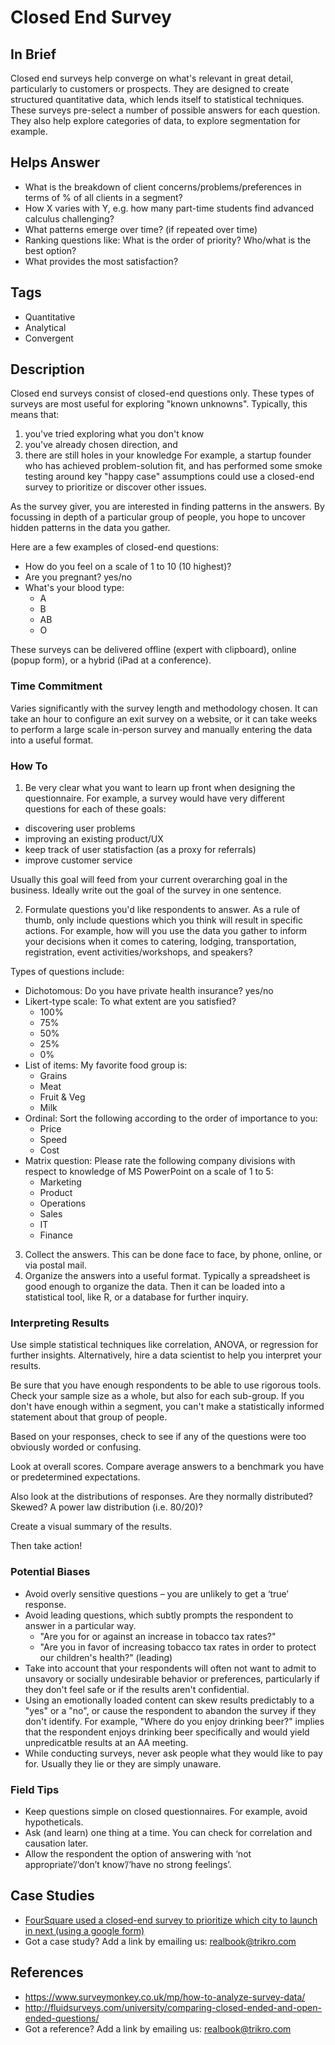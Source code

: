 # Closed End Survey

## In Brief

Closed end surveys help converge on what's relevant in great detail, particularly to customers or prospects. They are designed to create structured quantitative data, which lends itself to statistical techniques. These surveys pre-select a number of possible answers for each question. They also help explore categories of data, to explore segmentation for example. 

## Helps Answer
 * What is the breakdown of client concerns/problems/preferences in terms of % of all clients in a segment?
 * How X varies with Y, e.g. how many part-time students find advanced calculus challenging?
 * What patterns emerge over time? (if repeated over time)
 * Ranking questions like: What is the order of priority? Who/what is the best option?
 * What provides the most satisfaction?

## Tags
 * Quantitative
 * Analytical
 * Convergent

## Description

Closed end surveys consist of closed-end questions only. These types of surveys are most useful for exploring "known unknowns". Typically, this means that:
 1. you've tried exploring what you don't know
 2. you've already chosen direction, and
 3. there are still holes in your knowledge
For example, a startup founder who has achieved problem-solution fit, and has performed some smoke testing around key "happy case" assumptions could use a closed-end survey to prioritize or discover other issues. 

As the survey giver, you are interested in finding patterns in the answers. By focussing in depth of a particular group of people, you hope to uncover hidden patterns in the data you gather.

Here are a few examples of closed-end questions:

 * How do you feel on a scale of 1 to 10 (10 highest)?
 * Are you pregnant? yes/no
 * What's your blood type: 
 	 * A
 	 * B
 	 * AB
 	 * O

These surveys can be delivered offline (expert with clipboard), online (popup form), or a hybrid (iPad at a conference).

### Time Commitment

Varies significantly with the survey length and methodology chosen. It can take an hour to configure an exit survey on a website, or it can take weeks to perform a large scale in-person survey and manually entering the data into a useful format.

### How To

1. Be very clear what you want to learn up front when designing the questionnaire. For example, a survey would have very different questions for each of these goals:
 * discovering user problems 
 * improving an existing product/UX
 * keep track of user statisfaction (as a proxy for referrals)
 * improve customer service

Usually this goal will feed from your current overarching goal in the business. Ideally write out the goal of the survey in one sentence. 

2. Formulate questions you'd like respondents to answer. As a rule of thumb, only include questions which you think will result in specific actions. For example, how will you use the data you gather to inform your decisions when it comes to catering, lodging, transportation, registration, event activities/workshops, and speakers?

Types of questions include:

 * Dichotomous: Do you have private health insurance? yes/no
 * Likert-type scale: To what extent are you satisfied? 
   * 100%
   * 75%
   * 50%
   * 25%
   * 0%
 * List of items: My favorite food group is:
   * Grains
   * Meat
   * Fruit & Veg
   * Milk
 * Ordinal: Sort the following according to the order of importance to you:
   * Price
   * Speed
   * Cost
 * Matrix question: Please rate the following company divisions with respect to knowledge of MS PowerPoint on a scale of 1 to 5:
   * Marketing
   * Product
   * Operations
   * Sales
   * IT
   * Finance
3. Collect the answers. This can be done face to face, by phone, online, or via postal mail. 
4. Organize the answers into a useful format. Typically a spreadsheet is good enough to organize the data. Then it can be loaded into a statistical tool, like R, or a database for further inquiry. 

### Interpreting Results

Use simple statistical techniques like correlation, ANOVA, or regression for further insights. Alternatively, hire a data scientist to help you interpret your results. 

Be sure that you have enough respondents to be able to use rigorous tools. Check your sample size as a whole, but also for each sub-group. If you don't have enough within a segment, you can't make a statistically informed statement about that group of people. 

Based on your responses, check to see if any of the questions were too obviously worded or confusing. 

Look at overall scores. Compare average answers to a benchmark you have or predetermined expectations. 

Also look at the distributions of responses. Are they normally distributed? Skewed? A power law distribution (i.e. 80/20)?

Create a visual summary of the results.

Then take action!

### Potential Biases

* Avoid overly sensitive questions – you are unlikely to get a ‘true’ response.
* Avoid leading questions, which subtly prompts the respondent to answer in a particular way.
  * "Are you for or against an increase in tobacco tax rates?"
  * "Are you in favor of increasing tobacco tax rates in order to protect our children's health?" (leading)
* Take into account that your respondents will often not want to admit to unsavory or socially undesirable behavior or preferences, particularly if they don't feel safe or if the results aren't confidential. 
* Using an emotionally loaded content can skew results predictably to a "yes" or a "no", or cause the respondent to abandon the survey if they don't identify. For example, "Where do you enjoy drinking beer?" implies that the respondent enjoys drinking beer specifically and would yield unpredicatble results at an AA meeting.
* While conducting surveys, never ask people what they would like to pay for. Usually they lie or they are simply unaware. 

### Field Tips

* Keep questions simple on closed questionnaires. For example, avoid hypotheticals.
* Ask (and learn) one thing at a time. You can check for correlation and causation later.
* Allow the respondent the option of answering with ‘not appropriate’/‘don’t know’/‘have no strong feelings’.

## Case Studies
 * [FourSquare used a closed-end survey to prioritize which city to launch in next (using a google form)](https://techcrunch.com/2009/10/15/foursquare-nearly-doubles-its-playing-field/)
  * Got a case study? Add a link by emailing us: realbook@trikro.com
 
## References
 * https://www.surveymonkey.co.uk/mp/how-to-analyze-survey-data/
 * http://fluidsurveys.com/university/comparing-closed-ended-and-open-ended-questions/
 * Got a reference? Add a link by emailing us: realbook@trikro.com